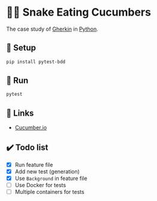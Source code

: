 # 🥒🐍 Snake Eating Cucumbers

The case study of [Gherkin](https://en.wikipedia.org/wiki/Cucumber_(software)#Gherkin_language) in [Python](https://en.wikipedia.org/wiki/Python_(programming_language)).

## 🚪 Setup

```sh
pip install pytest-bdd
```

## 👟 Run

```sh
pytest
```

## 🔗 Links

* [Cucumber.io](https://cucumber.io/)

## ✔️ Todo list

* [x] Run feature file
* [x] Add new test (generation)
* [x] Use `Background` in feature file
* [ ] Use Docker for tests
* [ ] Multiple containers for tests
